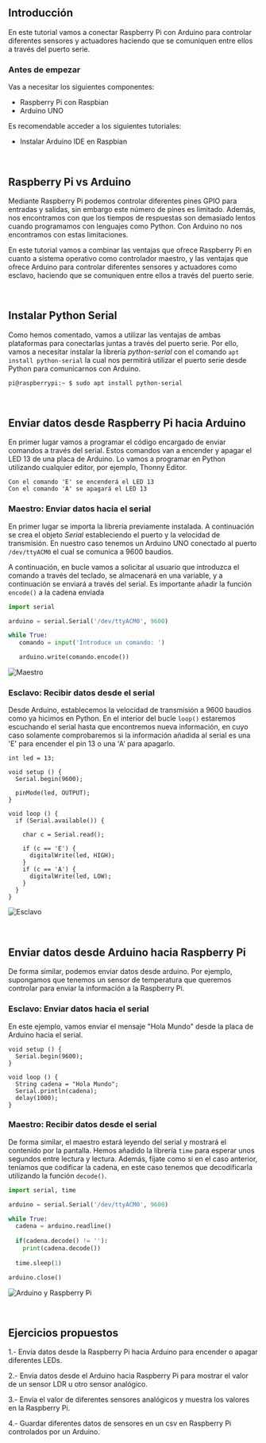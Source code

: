 ## Introducción

En este tutorial vamos a conectar Raspberry Pi con Arduino para controlar diferentes sensores y actuadores haciendo que se comuniquen entre ellos a través del puerto serie.

### Antes de empezar

Vas a necesitar los siguientes componentes:

- Raspberry Pi con Raspbian
- Arduino UNO

Es recomendable acceder a los siguientes tutoriales:

- Instalar Arduino IDE en Raspbian



<br />



## Raspberry Pi vs Arduino

Mediante Raspberry Pi podemos controlar diferentes pines GPIO para entradas y salidas, sin embargo este número de pines es limitado. Además, nos encontramos con que los tiempos de respuestas son demasiado lentos cuando programamos con lenguajes como Python. Con Arduino no nos encontramos con estas limitaciones.

En este tutorial vamos a combinar las ventajas que ofrece Raspberry Pi en cuanto a sistema operativo como controlador maestro, y las ventajas que ofrece Arduino para controlar diferentes sensores y actuadores como esclavo, haciendo que se comuniquen entre ellos a través del puerto serie.



<br />



## Instalar Python Serial

Como hemos comentado, vamos a utilizar las ventajas de ambas plataformas para conectarlas juntas a través del puerto serie. Por ello, vamos a necesitar instalar la librería *python-serial* con el comando `apt install python-serial` la cual nos permitirá utilizar el puerto serie desde Python para comunicarnos con Arduino. 

```sh
pi@raspberrypi:~ $ sudo apt install python-serial
```



<br />



## Enviar datos desde Raspberry Pi hacia Arduino

En primer lugar vamos a programar el código encargado de enviar comandos a través del serial. Estos comandos van a encender y apagar el LED 13 de una placa de Arduino. Lo vamos a programar en Python utilizando cualquier editor, por ejemplo, Thonny Editor.

```
Con el comando 'E' se encenderá el LED 13
Con el comando 'A' se apagará el LED 13
```

### Maestro: Enviar datos hacia el serial

En primer lugar se importa la librería previamente instalada. A continuación se crea el objeto *Serial* estableciendo el puerto y la velocidad de transmisión. En nuestro caso tenemos un Arduino UNO conectado al puerto `/dev/ttyACM0` el cual se comunica a 9600 baudios. 

A continuación, en bucle vamos a solicitar al usuario que introduzca el comando a través del teclado, se almacenará en una variable, y a continuación se enviará a través del serial. Es importante añadir la función `encode()` a la cadena enviada

```python
import serial

arduino = serial.Serial('/dev/ttyACM0', 9600)

while True:
   comando = input('Introduce un comando: ')

   arduino.write(comando.encode())
```

![](img/maestro.jpg "Maestro")

### Esclavo: Recibir datos desde el serial

Desde Arduino, establecemos la velocidad de transmisión a 9600 baudios como ya hicimos en Python. En el interior del bucle `loop()` estaremos escuchando el serial hasta que encontremos nueva información, en cuyo caso solamente comprobaremos si la información añadida al serial es una 'E' para encender el pin 13 o una 'A' para apagarlo.

```arduino
int led = 13;

void setup () {
  Serial.begin(9600);
  
  pinMode(led, OUTPUT);
}

void loop () {
  if (Serial.available()) {
    
    char c = Serial.read();
    
    if (c == 'E') {
      digitalWrite(led, HIGH);
    }
    if (c == 'A') {
      digitalWrite(led, LOW);
    }
  }
}
```

![](img/esclavo.jpg "Esclavo")



<br />



## Enviar datos desde Arduino hacia Raspberry Pi

De forma similar, podemos enviar datos desde arduino. Por ejemplo, supongamos que tenemos un sensor de temperatura que queremos controlar para enviar la información a la Raspberry Pi.


### Esclavo: Enviar datos hacia el serial

En este ejemplo, vamos enviar el mensaje "Hola Mundo" desde la placa de Arduino hacia el serial.

```arduino
void setup () {
  Serial.begin(9600);
}

void loop () {
  String cadena = "Hola Mundo";
  Serial.println(cadena);
  delay(1000);
}
```

### Maestro: Recibir datos desde el serial

De forma similar, el maestro estará leyendo del serial y mostrará el contenido por la pantalla. Hemos añadido la librería `time` para esperar unos segundos entre lectura y lectura. Además, fíjate como si en el caso anterior, teníamos que codificar la cadena, en este caso tenemos que decodificarla utilizando la función `decode()`.

```python
import serial, time

arduino = serial.Serial('/dev/ttyACM0', 9600)

while True:
  cadena = arduino.readline()
  
  if(cadena.decode() != ''):
    print(cadena.decode())
  
  time.sleep(1)

arduino.close()
```

![](img/arduino-raspberry-pi.jpg "Arduino y Raspberry Pi")



<br />



## Ejercicios propuestos

1.- Envía datos desde la Raspberry Pi hacia Arduino para encender o apagar diferentes LEDs.

2.- Envía datos desde el Arduino hacia Raspberry Pi para mostrar el valor de un sensor LDR u otro sensor analógico.

3.- Envía el valor de diferentes sensores analógicos y muestra los valores en la Raspberry Pi.

4.- Guardar diferentes datos de sensores en un csv en Raspberry Pi controlados por un Arduino.
